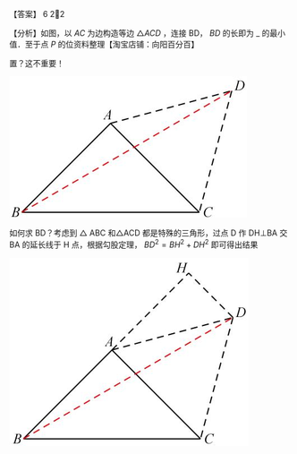 【答案】 6 22

【分析】如图，以 $A C$ 为边构造等边 $\triangle A C D$ ，连接 BD， $B D$ 的长即为 $\_$ 的最小值．至于点 $P$ 的位资料整理【淘宝店铺：向阳百分百】

置？这不重要！

![](<../../qs_image_DB/专题2-2_费马点与加权费马点详细总结（解析版）/e27ba0676bae8ddb5cf7f8dfedf8d39b26fc326eb32b0186f28aec1a8b9581b9.jpg>)

如何求 BD？考虑到 $\triangle$ ABC 和△ACD 都是特殊的三角形，过点 D 作 DH⊥BA 交 BA 的延长线于 H 点，根据勾股定理， $B D ^ { 2 } = B H ^ { 2 } + D H ^ { 2 }$ 即可得出结果

![](<../../qs_image_DB/专题2-2_费马点与加权费马点详细总结（解析版）/805358f143d14c7496d1e6236fb3370041a9c12cc3b25425edd28ba42dd148b8.jpg>)
